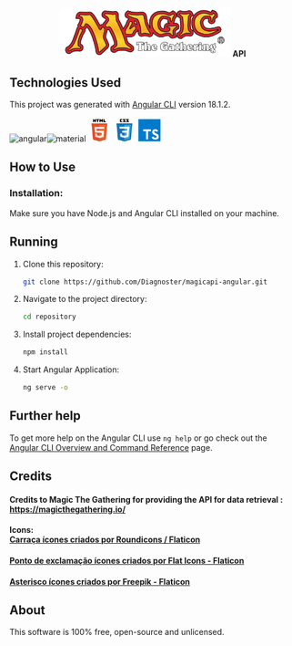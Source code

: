 <p align="center">
  <img src="src/assets/logo.png" alt="material" width="300"/> <b>API</b>
</p>


## Technologies Used
This project was generated with [Angular CLI](https://github.com/angular/angular-cli) version 18.1.2. </br> </br>
<img src="https://angular.io/assets/images/logos/angular/angular.svg" alt="angular" width="40" height="40"/><img src="https://cdn.jsdelivr.net/gh/devicons/devicon/icons/materialui/materialui-plain.svg" alt="material" width="40" height="40"/>
<img src="https://raw.githubusercontent.com/devicons/devicon/master/icons/html5/html5-original-wordmark.svg" alt="html5" width="40" height="40"/>
<img src="https://raw.githubusercontent.com/devicons/devicon/master/icons/css3/css3-original-wordmark.svg" alt="css3" width="40" height="40"/> 
<img src="https://raw.githubusercontent.com/devicons/devicon/master/icons/typescript/typescript-original.svg" alt="typescript" width="40" height="40"/>

## How to Use
### Installation: 
Make sure you have Node.js and Angular CLI installed on your machine.

## Running

1. Clone this repository:
   ```bash
   git clone https://github.com/Diagnoster/magicapi-angular.git
2. Navigate to the project directory:
   ```bash
   cd repository
3. Install project dependencies:
   ```bash
   npm install
4. Start Angular Application:
    ```bash
    ng serve -o

## Further help

To get more help on the Angular CLI use `ng help` or go check out the [Angular CLI Overview and Command Reference](https://angular.dev/tools/cli) page.

## Credits
#### Credits to Magic The Gathering for providing the API for data retrieval : https://magicthegathering.io/ 
#### Icons: </br> <a href="https://www.flaticon.com/br/icones-gratis/carraca" title="carraça ícones">Carraça ícones criados por Roundicons / Flaticon</a> 
#### <a href="https://www.flaticon.com/br/icones-gratis/ponto-de-exclamacao" title="ponto de exclamação ícones">Ponto de exclamação ícones criados por Flat Icons - Flaticon</a>
#### <a href="https://www.flaticon.com/br/icones-gratis/asterisco" title="asterisco ícones">Asterisco ícones criados por Freepik - Flaticon</a>




## About
This software is 100% free, open-source and unlicensed.
